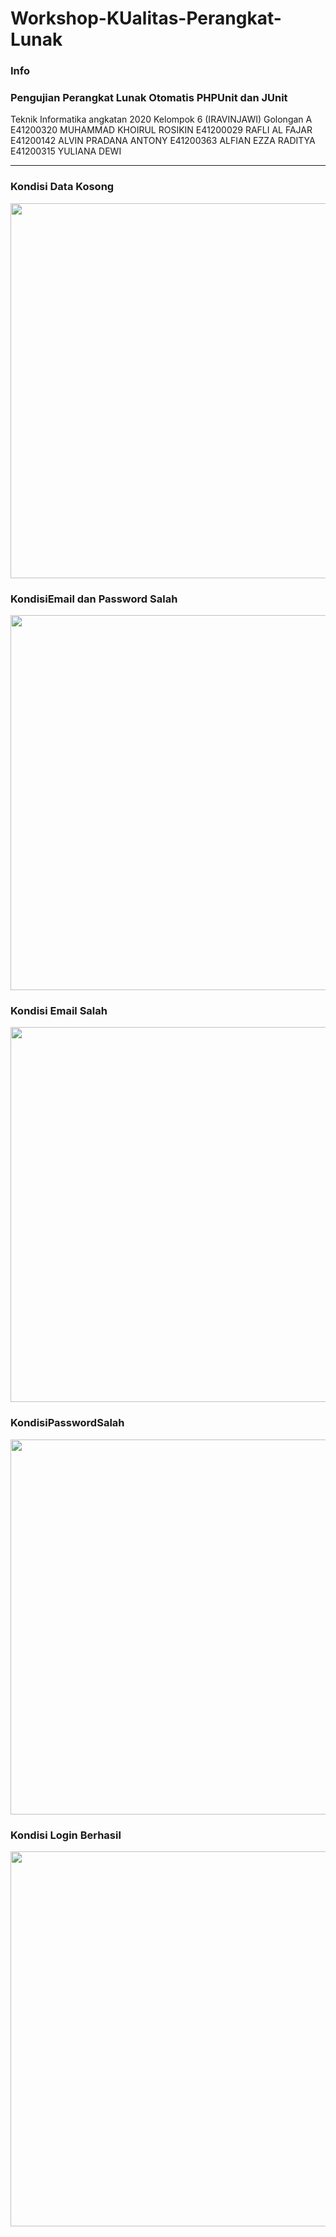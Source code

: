 # Workshop-KUalitas-Perangkat-Lunak
<h3>Info</h3>
<h3>Pengujian Perangkat Lunak Otomatis PHPUnit dan JUnit</h3>

Teknik Informatika angkatan 2020
Kelompok 6 (IRAVINJAWI) Golongan A
E41200320		MUHAMMAD KHOIRUL ROSIKIN
E41200029		RAFLI AL FAJAR
E41200142		ALVIN PRADANA ANTONY
E41200363		ALFIAN EZZA RADITYA
E41200315		YULIANA DEWI
<hr>

<h3>Kondisi Data Kosong</h3>
<p align="center">
<img align="center" src="https://user-images.githubusercontent.com/74761484/144640750-fb5c9cf8-e2e3-42f3-af54-c5d3ecc253b1.PNG" width="800px" height="600px">
</p>

<h3>KondisiEmail dan Password Salah</h3>
<p align="center">
<img align="center" src="https://user-images.githubusercontent.com/74761484/144640750-fb5c9cf8-e2e3-42f3-af54-c5d3ecc253b1.PNG" width="800px" height="600px">
</p>

<h3>Kondisi Email Salah</h3>
<p align="center">
<img align="center" src=https://user-images.githubusercontent.com/74761484/144641151-fda3a585-53f9-4c7d-978c-773ce4ccff24.PNG" width="800px" height="600px">
</p>

<h3>KondisiPasswordSalah</h3>
<p align="center">
<img align="center" src="https://user-images.githubusercontent.com/74761484/144641259-303fdcd7-7d4e-4efc-8ba1-56275f423a4c.PNG" width="800px" height="600px">
</p>

<h3>Kondisi Login Berhasil</h3>
<p align="center">
<img align="center" src="https://user-images.githubusercontent.com/74761484/144641317-340a7641-8e3f-4ab0-b3d1-0972f2a519fa.PNG" width="800px" height="600px">
</p>



